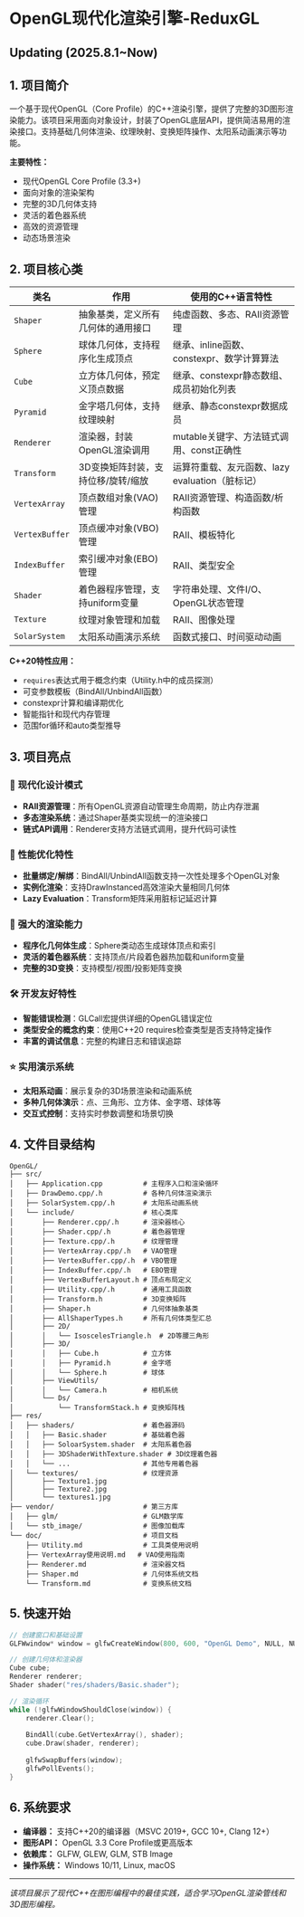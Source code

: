 # OpenGL现代化渲染引擎-ReduxGL
## Updating (2025.8.1~Now)
## 1. 项目简介

一个基于现代OpenGL（Core Profile）的C++渲染引擎，提供了完整的3D图形渲染能力。该项目采用面向对象设计，封装了OpenGL底层API，提供简洁易用的渲染接口。支持基础几何体渲染、纹理映射、变换矩阵操作、太阳系动画演示等功能。

**主要特性：**
- 现代OpenGL Core Profile (3.3+)
- 面向对象的渲染架构
- 完整的3D几何体支持
- 灵活的着色器系统
- 高效的资源管理
- 动态场景渲染

## 2. 项目核心类

| 类名           | 作用                               | 使用的C++语言特性                               |
| -------------- | ---------------------------------- | ----------------------------------------------- |
| `Shaper`       | 抽象基类，定义所有几何体的通用接口 | 纯虚函数、多态、RAII资源管理                    |
| `Sphere`       | 球体几何体，支持程序化生成顶点     | 继承、inline函数、constexpr、数学计算算法       |
| `Cube`         | 立方体几何体，预定义顶点数据       | 继承、constexpr静态数组、成员初始化列表         |
| `Pyramid`      | 金字塔几何体，支持纹理映射         | 继承、静态constexpr数据成员                     |
| `Renderer`     | 渲染器，封装OpenGL渲染调用         | mutable关键字、方法链式调用、const正确性        |
| `Transform`    | 3D变换矩阵封装，支持位移/旋转/缩放 | 运算符重载、友元函数、lazy evaluation（脏标记） |
| `VertexArray`  | 顶点数组对象(VAO)管理              | RAII资源管理、构造函数/析构函数                 |
| `VertexBuffer` | 顶点缓冲对象(VBO)管理              | RAII、模板特化                                  |
| `IndexBuffer`  | 索引缓冲对象(EBO)管理              | RAII、类型安全                                  |
| `Shader`       | 着色器程序管理，支持uniform变量    | 字符串处理、文件I/O、OpenGL状态管理             |
| `Texture`      | 纹理对象管理和加载                 | RAII、图像处理                                  |
| `SolarSystem`  | 太阳系动画演示系统                 | 函数式接口、时间驱动动画                        |

**C++20特性应用：**
- `requires`表达式用于概念约束（Utility.h中的成员探测）
- 可变参数模板（BindAll/UnbindAll函数）
- constexpr计算和编译期优化
- 智能指针和现代内存管理
- 范围for循环和auto类型推导

## 3. 项目亮点

### 🎯 **现代化设计模式**
- **RAII资源管理**：所有OpenGL资源自动管理生命周期，防止内存泄漏
- **多态渲染系统**：通过Shaper基类实现统一的渲染接口
- **链式API调用**：Renderer支持方法链式调用，提升代码可读性

### 🚀 **性能优化特性**
- **批量绑定/解绑**：BindAll/UnbindAll函数支持一次性处理多个OpenGL对象
- **实例化渲染**：支持DrawInstanced高效渲染大量相同几何体
- **Lazy Evaluation**：Transform矩阵采用脏标记延迟计算

### 🎨 **强大的渲染能力**
- **程序化几何体生成**：Sphere类动态生成球体顶点和索引
- **灵活的着色器系统**：支持顶点/片段着色器热加载和uniform变量
- **完整的3D变换**：支持模型/视图/投影矩阵变换

### 🛠️ **开发友好特性**
- **智能错误检测**：GLCall宏提供详细的OpenGL错误定位
- **类型安全的概念约束**：使用C++20 requires检查类型是否支持特定操作
- **丰富的调试信息**：完整的构建日志和错误追踪

### ⭐ **实用演示系统**
- **太阳系动画**：展示复杂的3D场景渲染和动画系统
- **多种几何体演示**：点、三角形、立方体、金字塔、球体等
- **交互式控制**：支持实时参数调整和场景切换

## 4. 文件目录结构

```
OpenGL/
├── src/
│   ├── Application.cpp          # 主程序入口和渲染循环
│   ├── DrawDemo.cpp/.h          # 各种几何体渲染演示
│   ├── SolarSystem.cpp/.h       # 太阳系动画系统
│   └── include/                 # 核心类库
│       ├── Renderer.cpp/.h      # 渲染器核心
│       ├── Shader.cpp/.h        # 着色器管理
│       ├── Texture.cpp/.h       # 纹理管理
│       ├── VertexArray.cpp/.h   # VAO管理
│       ├── VertexBuffer.cpp/.h  # VBO管理
│       ├── IndexBuffer.cpp/.h   # EBO管理
│       ├── VertexBufferLayout.h # 顶点布局定义
│       ├── Utility.cpp/.h       # 通用工具函数
│       ├── Transform.h          # 3D变换矩阵
│       ├── Shaper.h             # 几何体抽象基类
│       ├── AllShaperTypes.h     # 所有几何体类型汇总
│       ├── 2D/
│       │   └── IsoscelesTriangle.h  # 2D等腰三角形
│       ├── 3D/
│       │   ├── Cube.h           # 立方体
│       │   ├── Pyramid.h        # 金字塔
│       │   └── Sphere.h         # 球体
│       ├── ViewUtils/
│       │   └── Camera.h         # 相机系统
│       └── Ds/
│           └── TransformStack.h # 变换矩阵栈
├── res/
│   ├── shaders/                 # 着色器源码
│   │   ├── Basic.shader         # 基础着色器
│   │   ├── SoloarSystem.shader  # 太阳系着色器
│   │   ├── 3DShaderWithTexture.shader # 3D纹理着色器
│   │   └── ...                  # 其他专用着色器
│   └── textures/                # 纹理资源
│       ├── Texture1.jpg
│       ├── Texture2.jpg
│       └── textures1.jpg
├── vendor/                      # 第三方库
│   ├── glm/                     # GLM数学库
│   └── stb_image/               # 图像加载库
└── doc/                         # 项目文档
    ├── Utility.md               # 工具类使用说明
    ├── VertexArray使用说明.md   # VAO使用指南
    ├── Renderer.md              # 渲染器文档
    ├── Shaper.md                # 几何体系统文档
    └── Transform.md             # 变换系统文档
```

## 5. 快速开始

```cpp
// 创建窗口和基础设置
GLFWwindow* window = glfwCreateWindow(800, 600, "OpenGL Demo", NULL, NULL);

// 创建几何体和渲染器
Cube cube;
Renderer renderer;
Shader shader("res/shaders/Basic.shader");

// 渲染循环
while (!glfwWindowShouldClose(window)) {
    renderer.Clear();
    
    BindAll(cube.GetVertexArray(), shader);
    cube.Draw(shader, renderer);
    
    glfwSwapBuffers(window);
    glfwPollEvents();
}
```

## 6. 系统要求

- **编译器：** 支持C++20的编译器（MSVC 2019+, GCC 10+, Clang 12+）
- **图形API：** OpenGL 3.3 Core Profile或更高版本
- **依赖库：** GLFW, GLEW, GLM, STB Image
- **操作系统：** Windows 10/11, Linux, macOS

---

*该项目展示了现代C++在图形编程中的最佳实践，适合学习OpenGL渲染管线和3D图形编程。*
